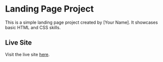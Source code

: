 # Landing Page Project

This is a simple landing page project created by [Your Name]. It showcases basic HTML and CSS skills.

## Live Site

Visit the live site [here](https://abhishek-coderx.github.io/Landing-page1/).


